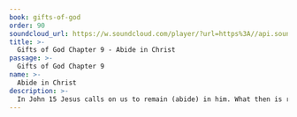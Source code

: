 ```yaml
---
book: gifts-of-god
order: 90
soundcloud_url: https://w.soundcloud.com/player/?url=https%3A//api.soundcloud.com/tracks/
title: >-
  Gifts of God Chapter 9 - Abide in Christ
passage: >-
  Gifts of God Chapter 9
name: >-
  Abide in Christ
description: >-
  In John 15 Jesus calls on us to remain (abide) in him. What then is remaining? What is a fruitful Christian life? The Holy Spirit and remaining in Christ are discussed. There are rewards for remaining in Christ.
---
```


